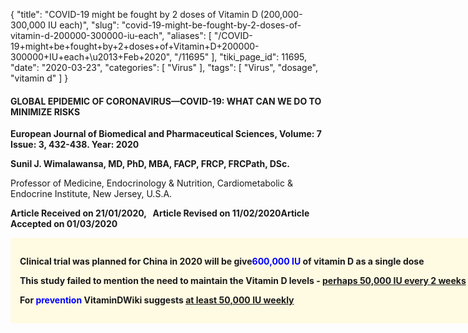{
    "title": "COVID-19 might be fought by 2 doses of Vitamin D (200,000-300,000 IU each)",
    "slug": "covid-19-might-be-fought-by-2-doses-of-vitamin-d-200000-300000-iu-each",
    "aliases": [
        "/COVID-19+might+be+fought+by+2+doses+of+Vitamin+D+200000-300000+IU+each+\u2013+Feb+2020",
        "/11695"
    ],
    "tiki_page_id": 11695,
    "date": "2020-03-23",
    "categories": [
        "Virus"
    ],
    "tags": [
        "Virus",
        "dosage",
        "vitamin d"
    ]
}


#### GLOBAL EPIDEMIC OF CORONAVIRUS—COVID-19: WHAT CAN WE DO TO MINIMIZE RISKS

 **European Journal of Biomedical and Pharmaceutical Sciences, Volume: 7 Issue: 3, 432-438. Year: 2020** 

 **Sunil J. Wimalawansa, MD, PhD, MBA, FACP, FRCP, FRCPath, DSc.** 

Professor of Medicine, Endocrinology & Nutrition, Cardiometabolic & Endocrine Institute, New Jersey, U.S.A.

 **Article Received on 21/01/2020,   Article Revised on 11/02/2020Article Accepted on 01/03/2020** 

<div class="border" style="background-color:#FFFAE2;padding:15px;margin:10px 0;border-radius:5px;width:800px">

 **Clinical trial was planned for China in 2020 will be give<span style="color:#00F;">600,000 IU</span> of vitamin D as a single dose** 

 **This study failed to mention the need to maintain the Vitamin D levels - [perhaps 50,000 IU every 2 weeks](/posts/one-pill-every-two-weeks-gives-you-all-the-vitamin-d-most-adults-need)** 

 **For <span style="color:#00F;">prevention</span> VitaminDWiki suggests [at least 50,000 IU weekly](/posts/reduce-coronavirus-risk-with-vitamin-d-50000-iu-once-a-week)**